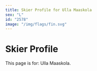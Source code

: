 ```yaml
---
title: Skier Profile for Ulla Maaskola
sex: "L"
id: "2578"
image: "/img/flags/fin.svg" 
---
```


# Skier Profile

This page is for: Ulla Maaskola.
    